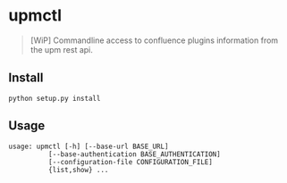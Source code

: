 # upmctl

> [WiP] Commandline access to confluence plugins information from the upm rest api.

## Install

    python setup.py install

## Usage

    usage: upmctl [-h] [--base-url BASE_URL]
              [--base-authentication BASE_AUTHENTICATION]
              [--configuration-file CONFIGURATION_FILE]
              {list,show} ...
